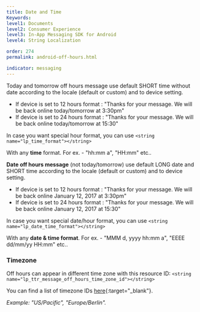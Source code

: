 ```yaml
---
title: Date and Time
Keywords:
level1: Documents
level2: Consumer Experience
level3: In-App Messaging SDK for Android
level4: String Localization

order: 274
permalink: android-off-hours.html

indicator: messaging
---
```


Today and tomorrow off hours message use default SHORT time without date according to the locale (default or custom) and to device setting.

- If device is set to 12 hours format :
  "Thanks for your message. We will be back online today/tomorrow at 3:30pm"
- If device is set to 24 hours format :
  "Thanks for your message. We will be back online today/tomorrow at 15:30"

In case you want special hour format, you can use 
```<string name="lp_time_format"></string>```

With any **time** format. For ex. - "hh:mm a", "HH:mm" etc..

**Date off hours message** (not today/tomorrow) use default LONG date and SHORT time according to the locale (default or custom) and to device setting.

- If device is set to 12 hours format :
  "Thanks for your message. We will be back online January 12, 2017 at 3:30pm"
- If device is set to 24 hours format :
  "Thanks for your message. We will be back online January 12, 2017 at 15:30"

In case you want special date/hour format, you can use 
```<string name="lp_date_time_format"></string>```

With any **date & time format**. For ex. - "MMM d, yyyy hh:mm a", "EEEE dd/mm/yy HH:mm" etc..

###  Timezone 

Off hours can appear in different time zone with this resource ID:
```<string name="lp_ttr_message_off_hours_time_zone_id"></string>```

You can find a list of timezone IDs [here](https://garygregory.wordpress.com/2013/06/18/what-are-the-java-timezone-ids/){:target="_blank"}.

*Example: "US/Pacific", "Europe/Berlin".*
